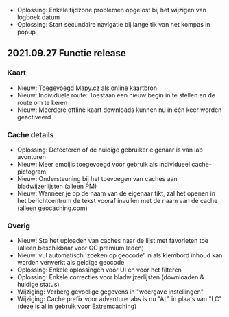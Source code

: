 - Oplossing: Enkele tijdzone problemen opgelost bij het wijzigen van logboek datum
- Oplossing: Start secundaire navigatie bij lange tik van het kompas in popup

## 2021.09.27 Functie release

### Kaart
- Nieuw: Toegevoegd Mapy.cz als online kaartbron
- Nieuw: Individuele route: Toestaan een nieuw begin in te stellen en de route om te keren
- Nieuw: Meerdere offline kaart downloads kunnen nu in één keer worden geactiveerd

### Cache details
- Oplossing: Detecteren of de huidige gebruiker eigenaar is van lab avonturen
- Nieuw: Meer emoijis toegevoegd voor gebruik als individueel cache-pictogram
- Nieuw: Ondersteuning bij het toevoegen van caches aan bladwijzerlijsten (alleen PM)
- Nieuw: Wanneer je op de naam van de eigenaar tikt, zal het openen in het berichtcentrum de tekst vooraf invullen met de naam van de cache (alleen geocaching.com)

### Overig
- Nieuw: Sta het uploaden van caches naar de lijst met favorieten toe (alleen beschikbaar voor GC premium leden)
- Nieuw: vul automatisch 'zoeken op geocode' in als klembord inhoud kan worden verwerkt als geldige geocode
- Oplossing: Enkele oplossingen voor UI en voor het filteren
- Oplossing: Enkele correcties voor bladwijzerlijsten (downloaden & huidige status)
- Wijziging: Verberg gevoelige gegevens in "weergave instellingen"
- Wijziging: Cache prefix voor adventure labs is nu "AL" in plaats van "LC" (deze is al in gebruik voor Extremcaching)
